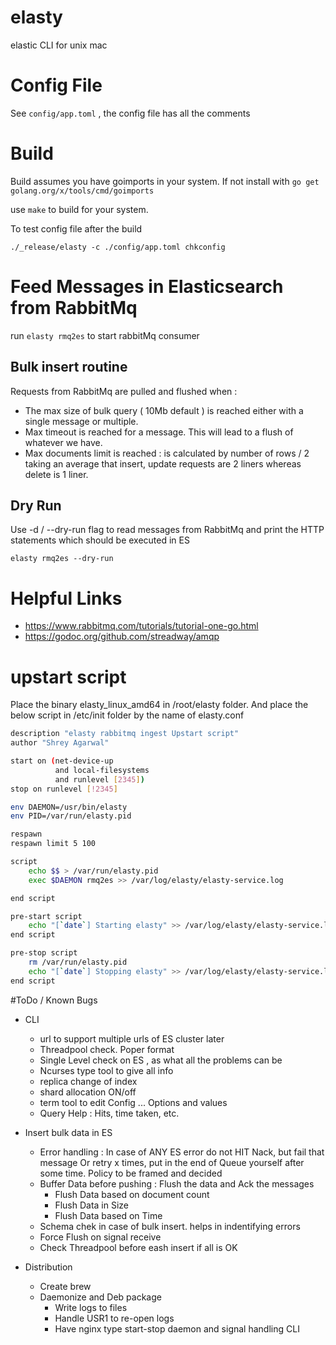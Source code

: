 # elasty
elastic CLI for unix mac

# Config File
See `config/app.toml` , the config file has all the comments

# Build
Build assumes you have goimports in your system. If not install with `go get golang.org/x/tools/cmd/goimports`

use `make` to build for your system.

To test config file after the build
```
./_release/elasty -c ./config/app.toml chkconfig
```

# Feed Messages in Elasticsearch from RabbitMq
run `elasty rmq2es` to start rabbitMq consumer

## Bulk insert routine
Requests from RabbitMq are pulled and flushed when :
 - The max size of bulk query ( 10Mb default ) is reached either with a single message or multiple.
 - Max timeout is reached for a message. This will lead to a flush of whatever we have.
 - Max documents limit is reached : is calculated by number of rows / 2 taking an average that insert, update requests are 2 liners whereas delete is 1 liner. 

## Dry Run
Use -d / --dry-run flag to read messages from RabbitMq and print the HTTP statements which should be executed in ES
```
elasty rmq2es --dry-run
```

# Helpful Links
 - https://www.rabbitmq.com/tutorials/tutorial-one-go.html
 - https://godoc.org/github.com/streadway/amqp


# upstart script
Place the binary elasty_linux_amd64 in /root/elasty folder. And place the below script in /etc/init folder by the name of elasty.conf

```sh
description "elasty rabbitmq ingest Upstart script"
author "Shrey Agarwal"

start on (net-device-up
          and local-filesystems
          and runlevel [2345])
stop on runlevel [!2345]

env DAEMON=/usr/bin/elasty
env PID=/var/run/elasty.pid

respawn
respawn limit 5 100

script
    echo $$ > /var/run/elasty.pid
    exec $DAEMON rmq2es >> /var/log/elasty/elasty-service.log

end script

pre-start script
    echo "[`date`] Starting elasty" >> /var/log/elasty/elasty-service.log
end script

pre-stop script
    rm /var/run/elasty.pid
    echo "[`date`] Stopping elasty" >> /var/log/elasty/elasty-service.log
end script
```

#ToDo / Known Bugs

 - CLI
     + url to support multiple urls of ES cluster later
     + Threadpool check. Poper format
     + Single Level check on ES , as what all the problems can be
     + Ncurses type tool to give all info
     + replica change of index
     + shard allocation ON/off
     + term tool to edit Config ... Options and values
     + Query Help : Hits, time taken, etc.

 - Insert bulk data in ES
     + Error handling : In case of ANY ES error do not HIT Nack, but fail that message Or retry x times, put in the end of Queue yourself after some time. Policy to be framed and decided
     + Buffer Data before pushing : Flush the data and Ack the messages
        + Flush Data based on document count
        + Flush Data in Size
        + Flush Data based on Time
     + Schema chek in case of bulk insert. helps in indentifying errors
     + Force Flush on signal receive
     + Check Threadpool before eash insert if all is OK 

 - Distribution
     + Create brew
     + Daemonize and Deb package
         * Write logs to files
         * Handle USR1 to re-open logs
         * Have nginx type start-stop daemon and signal handling CLI

